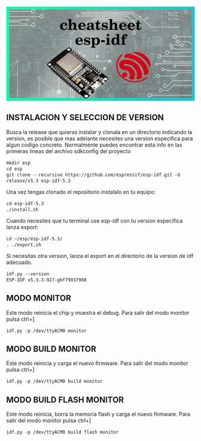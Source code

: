![Banner](./assets/banner.png)

## INSTALACION Y SELECCION DE VERSION

Busca la release que quieras instalar y clonala en un directorio indicando la version, es posible que mas adelante necesites una version especifica para algun codigo concreto. Normalmente puedes encontrar esta info en las primeras lineas del archivo sdkconfig del proyecto

```
mkdir esp
cd esp
git clone --recursive https://github.com/espressif/esp-idf.git -b release/v5.3 esp-idf-5.3
```

Una vez tengas clonado el repositorio instalalo en tu equipo:
```
cd esp-idf-5.3
./install.sh
```

Cuando necesites que tu terminal use esp-idf con tu version especifica lanza export:
```
cd ~/esp/esp-idf-5.3/
. ./export.sh
```

Si necesitas otra version, lanza el export en el directorio de la version de idf adecuado.
```
idf.py --version
ESP-IDF v5.3.3-927-gbf79937908
```

## MODO MONITOR

Este modo reinicia el chip y muestra el debug. Para salir del modo monitor pulsa ctrl+]
```
idf.py -p /dev/ttyACM0 monitor
```

## MODO BUILD MONITOR
Este modo reinicia y carga el nuevo firmware. Para salir del modo monitor pulsa ctrl+]
```
idf.py -p /dev/ttyACM0 build monitor
```

## MODO BUILD FLASH MONITOR
Este modo reinicia, borra la memoria flash y carga el nuevo firmware. Para salir del modo monitor pulsa ctrl+]
```
idf.py -p /dev/ttyACM0 build flash monitor
```

